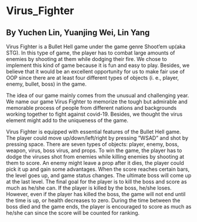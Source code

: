 # Virus_Fighter
## By Yuchen Lin, Yuanjing Wei, Lin Yang
Virus Fighter is a Bullet Hell game under the game genre Shoot’em up(aka STG). In this type of
game, the player has to combat large amounts of enemies by shooting at them while dodging their
fire. We chose to implement this kind of game because it is fun and easy to play. Besides, we
believe that it would be an excellent opportunity for us to make fair use of OOP since there are at
least four different types of objects (i. e., player, enemy, bullet, boss) in the game.<br/>

The idea of our game mainly comes from the unusual and challenging year. We name our game
Virus Fighter to memorize the tough but admirable and memorable process of people from different
nations and backgrounds working together to fight against covid-19. Besides, we thought the virus
element might add to the uniqueness of the game.<br/>

Virus Fighter is equipped with essential features of the Bullet Hell game. The player could move
up/down/left/right by pressing ”WSAD” and shot by pressing space. There are seven types of
objects: player, enemy, boss, weapon, virus, boss virus, and props. To win the game, the player
has to dodge the viruses shot from enemies while killing enemies by shooting at them to score. An
enemy might leave a prop after it dies, the player could pick it up and gain some advantages. When
the score reaches certain bars, the level goes up, and game status changes. The ultimate boss will
come up at the last level. The final goal for the player is to kill the boss and score as much as
he/she can. If the player is killed by the boss, he/she loses. However, even if the player has killed
the boss, the game will not end until the time is up, or health decreases to zero. During the time
between the boss died and the game ends, the player is encouraged to score as much as he/she can
since the score will be counted for ranking.
